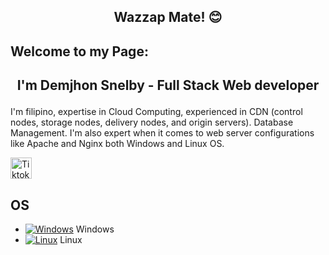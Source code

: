 ##  <p align="center">Wazzap Mate! 😊 </p>

## Welcome to my Page:
##  <p align="center"> I'm Demjhon Snelby - Full Stack Web developer </p>
I'm filipino, expertise in Cloud Computing, experienced in CDN (control nodes, storage nodes, delivery nodes, and origin servers). Database Management. I'm also expert when it comes to web server configurations like Apache and Nginx both Windows and Linux OS.

<a href="https://tiktok.com/@demjhonsnelby" target="_blank">
  <img src="https://img.uxwing.com/wp-content/themes/uxwing/download/brands-social-media/tiktok-app-icon.svg" alt="Tiktok" width="34" height="34">
</a>





## OS
- [![Windows](https://img.uxwing.com/wp-content/themes/uxwing/download/brands-social-media/windows-icon.svg)](https://github.com/sample) Windows
- [![Linux](https://img.uxwing.com/wp-content/themes/uxwing/download/brands-social-media/tiktok-app-icon.svg)](https://github.com/sample) Linux





